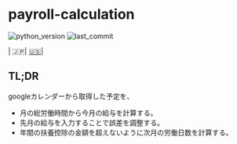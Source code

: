 # payroll-calculation

![python_version](https://img.shields.io/github/pipenv/locked/python-version/yuto51942/payroll-calculation)
![last_commit](https://img.shields.io/github/last-commit/yuto51942/payroll-calculation)

| 🇯🇵| [🇺🇸](doc/README_en.md)|

## TL;DR

googleカレンダーから取得した予定を、

- 月の総労働時間から今月の給与を計算する。
- 先月の給与を入力することで誤差を調整する。
- 年間の扶養控除の金額を超えないように次月の労働日数を計算する。
